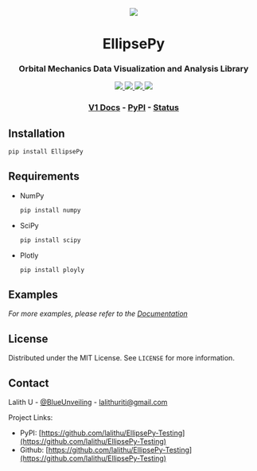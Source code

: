 <!-- EllipsePy | Lalith Uriti 2021 -->

<p align="center"><img src="images/orbit1.png"></p>

<h1 align="center">EllipsePy</h1>

<h3 align="center">
Orbital Mechanics Data Visualization and Analysis Library
</h3>

<p align="center">

<a href="https://github.com/r-spacex/SpaceX-API/releases">
<img src="https://img.shields.io/github/contributors/lalithu/EllipsePy?style=flat-square">
</a>

<a href="https://en.wikipedia.org/wiki/Representational_state_transfer">
<img src="https://img.shields.io/github/issues/lalithu/EllipsePy?style=flat-square">
</a>

<a href="https://hub.docker.com/r/jakewmeyer/spacex-api/">
<img src="https://img.shields.io/github/v/release/lalithu/EllipsePy?style=flat-square">
</a>

<a href="https://github.com/r-spacex/SpaceX-API/actions?query=workflow%3ATest">
<img src="https://img.shields.io/github/license/lalithu/EllipsePy?style=flat-square">
</a>

</p>

<h3 align="center">

<a href="https://github.com/lalithu/EllipsePy-Testing">V1 Docs</a> - <a href="docs/apps.md">PyPI</a> - <a href="https://github.com/lalithu/EllipsePy-Testing/issues">Status</a>
<br/>

</h3>

## Installation

```sh
pip install EllipsePy
```

## Requirements

- NumPy

  ```sh
  pip install numpy
  ```

- SciPy

  ```sh
  pip install scipy
  ```

- Plotly
  ```sh
  pip install ployly
  ```

## Examples

_For more examples, please refer to the [Documentation](https://github.com/lalithu/EllipsePy-Testing)_

## License

Distributed under the MIT License. See `LICENSE` for more information.

## Contact

Lalith U - [@BlueUnveiling](https://twitter.com/BlueUnveiling) - lalithuriti@gmail.com

Project Links:

- PyPI: [https://github.com/lalithu/EllipsePy-Testing](https://github.com/lalithu/EllipsePy-Testing)
- Github: [https://github.com/lalithu/EllipsePy-Testing](https://github.com/lalithu/EllipsePy-Testing)
